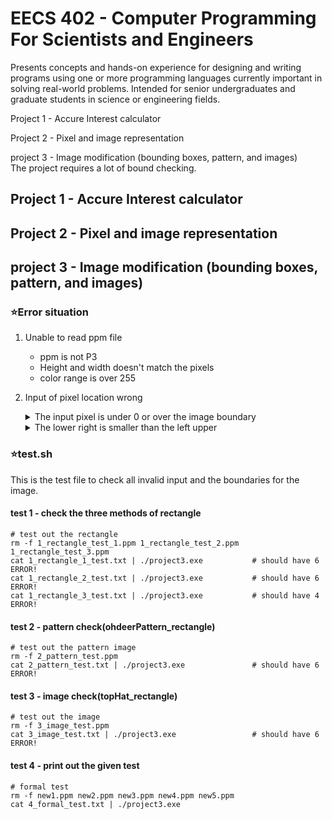 # EECS 402 - Computer Programming For Scientists and Engineers

Presents concepts and hands-on experience for designing and writing programs using one or more programming languages currently important in solving real-world problems. Intended for senior undergraduates and graduate students in science or engineering fields.

Project 1 - Accure Interest calculator

Project 2 - Pixel and image representation

project 3 - Image modification (bounding boxes, pattern, and images) \
The project requires a lot of bound checking. 

## Project 1 - Accure Interest calculator
## Project 2 - Pixel and image representation
## project 3 - Image modification (bounding boxes, pattern, and images)
### :star:Error situation
1. Unable to read ppm file
    - ppm is not P3
    - Height and width doesn't match the pixels
    - color range is over 255
    
2. Input of pixel location wrong
    <details>
    <summary>The input pixel is under 0 or over the image boundary</summary>
    In this case, (449, 599) is valid and (450, 600) is invalid
    </details>
    
    <details>
    <summary>The lower right is smaller than the left upper</summary>
    upper left(10, 10) and lower right(8, 8) -> cause ERROR!
    </details>
       


### :star:test.sh
This is the test file to check all invalid input and the boundaries for the image. 

#### test 1 - check the three methods of rectangle
    # test out the rectangle
    rm -f 1_rectangle_test_1.ppm 1_rectangle_test_2.ppm 1_rectangle_test_3.ppm
    cat 1_rectangle_1_test.txt | ./project3.exe           # should have 6 ERROR!
    cat 1_rectangle_2_test.txt | ./project3.exe           # should have 6 ERROR!
    cat 1_rectangle_3_test.txt | ./project3.exe           # should have 4 ERROR!
#### test 2 - pattern check(ohdeerPattern_rectangle)
    # test out the pattern image
    rm -f 2_pattern_test.ppm
    cat 2_pattern_test.txt | ./project3.exe               # should have 6 ERROR!
#### test 3 - image check(topHat_rectangle)
    # test out the image
    rm -f 3_image_test.ppm
    cat 3_image_test.txt | ./project3.exe                 # should have 6 ERROR!
#### test 4 - print out the given test
    # formal test
    rm -f new1.ppm new2.ppm new3.ppm new4.ppm new5.ppm
    cat 4_formal_test.txt | ./project3.exe

  
